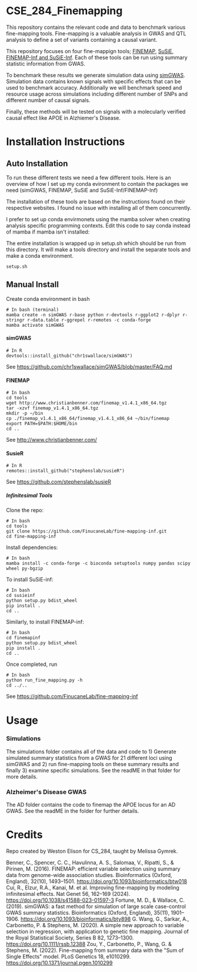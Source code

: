 # CSE_284_Finemapping
This repository contains the relevant code and data to benchmark various fine-mapping tools. Fine-mapping is a valuable analysis in GWAS and QTL analysis to define a set of variants containing a causal variant.  

This repository focuses on four fine-mappign tools; [FINEMAP](http://www.christianbenner.com/), [SuSiE](https://github.com/stephenslab/susieR), [FINEMAP-Inf and SuSiE-Inf](https://github.com/FinucaneLab/fine-mapping-inf). Each of these tools can be run using summary statistic information from GWAS.  

To benchmark these results we generate simulation data using [simGWAS](https://github.com/chr1swallace/simGWAS). Simulation data contains known signals with specific effects that can be used to benchmark accuracy. Additionally we will benchmark speed and resource usage across simulations including different number of SNPs and different number of causal signals.  

Finally, these methods will be tested on signals with a molecularly verified causal effect like APOE in Alzhiemer's Disease.

# Installation Instructions

## Auto Installation
To run these different tests we need a few different tools. Here is an overview of how I set up my conda evironment to
contain the packages we need (simGWAS, FINEMAP, SuSiE and SuSiE-Inf/FINEMAP-Inf)  

The installation of these tools are based on the instructions found on their respective websites. I found no issue with installing all of them concurrently.  

I prefer to set up conda envirmonets using the mamba solver when creating analysis specific programming contexts. Edit this code to say conda instead of mamba if mamba isn't installed:

The entire installation is wrapped up in setup.sh which should be run from this directory. It will make a tools directory and install the separate tools and make a conda environment.
```
setup.sh
```

## Manual Install
Create conda environment in bash
``` 
# In bash (terminal)
mamba create -n simGWAS r-base python r-devtools r-ggplot2 r-dplyr r-stringr r-data.table r-ggrepel r-remotes -c conda-forge
mamba activate simGWAS
```

#### simGWAS
```
# In R
devtools::install_github("chr1swallace/simGWAS")
```

See https://github.com/chr1swallace/simGWAS/blob/master/FAQ.md

#### FINEMAP
```
# In bash
cd tools
wget http://www.christianbenner.com/finemap_v1.4.1_x86_64.tgz
tar -xzvf finemap_v1.4.1_x86_64.tgz
mkdir -p ~/bin
cp ./finemap_v1.4.1_x86_64/finemap_v1.4.1_x86_64 ~/bin/finemap
export PATH=$PATH:$HOME/bin
cd ..
```

See http://www.christianbenner.com/

#### SusieR
```
# In R
remotes::install_github("stephenslab/susieR")
```

See https://github.com/stephenslab/susieR

##### Infinitesimal Tools
Clone the repo:
```
# In bash
cd tools
git clone https://github.com/FinucaneLab/fine-mapping-inf.git
cd fine-mapping-inf
```
Install dependencies:
```
# In bash
mamba install -c conda-forge -c bioconda setuptools numpy pandas scipy wheel py-bgzip
```
To install SuSiE-inf:
```
# In bash
cd susieinf
python setup.py bdist_wheel
pip install .
cd ..
```
Similarly, to install FINEMAP-inf:
```
# In bash
cd finemapinf
python setup.py bdist_wheel
pip install .
cd ..
```
Once completed, run  
```
# In bash
python run_fine_mapping.py -h
cd ../..
```

See https://github.com/FinucaneLab/fine-mapping-inf

# Usage

### Simulations
The simulations folder contains all of the data and code to 1) Generate simulated summary statistics from a GWAS for 21 different loci using simGWAS and 2) run fine-mapping tools on these summary results and finally 3) examine specific simulations. See the readME in that folder for more details.

### Alzheimer's Disease GWAS
The AD folder contains the code to finemap the APOE locus for an AD GWAS. See the readME in the folder for further details.


# Credits
Repo created by Weston Elison for CS_284, taught by Melissa Gymrek. 

Benner, C., Spencer, C. C., Havulinna, A. S., Salomaa, V., Ripatti, S., & Pirinen, M. (2016). FINEMAP: efficient variable selection using summary data from genome-wide association studies. Bioinformatics (Oxford, England), 32(10), 1493–1501. https://doi.org/10.1093/bioinformatics/btw018
Cui, R., Elzur, R.A., Kanai, M. et al. Improving fine-mapping by modeling infinitesimal effects. Nat Genet 56, 162–169 (2024). https://doi.org/10.1038/s41588-023-01597-3
Fortune, M. D., & Wallace, C. (2019). simGWAS: a fast method for simulation of large scale case-control GWAS summary statistics. Bioinformatics (Oxford, England), 35(11), 1901–1906. https://doi.org/10.1093/bioinformatics/bty898
G. Wang, G., Sarkar, A., Carbonetto, P. & Stephens, M. (2020). A simple new approach to variable selection in regression, with application to genetic fine mapping. Journal of the Royal Statistical Society, Series B 82, 1273–1300. https://doi.org/10.1111/rssb.12388
Zou, Y., Carbonetto, P., Wang, G. & Stephens, M. (2022). Fine-mapping from summary data with the "Sum of Single Effects" model. PLoS Genetics 18, e1010299. https://doi.org/10.1371/journal.pgen.1010299
